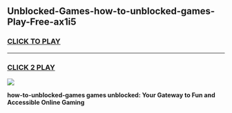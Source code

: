 
## Unblocked-Games-how-to-unblocked-games-Play-Free-ax1i5
<h3>
<a href="https://premium76.site?title=how-to-unblocked-games&ref=22A">CLICK TO PLAY</a></h3>
<hr>

<h3>
<a href="https://premium76.site?title=how-to-unblocked-games&ref=22A">CLICK 2 PLAY</a>
  
</h3>

<a href="https://premium76.site?title=how-to-unblocked-games&ref=22A"><img src="https://clearcache.store/games.png"></a>


**how-to-unblocked-games games unblocked: Your Gateway to Fun and Accessible Online Gaming**
